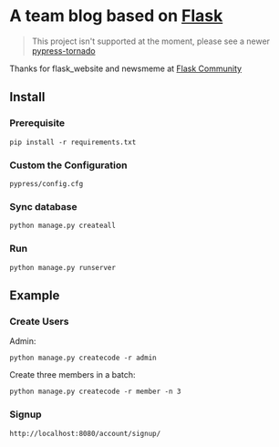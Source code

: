 A team blog based on [Flask](http://flask.pocoo.org/)
===

> This project isn't supported at the moment, please see a newer [pypress-tornado](https://github.com/laoqiu/pypress-tornado)

Thanks for flask_website and newsmeme at [Flask Community](http://flask.pocoo.org/community/poweredby/)

## Install

### Prerequisite

	pip install -r requirements.txt

### Custom the Configuration
	
	pypress/config.cfg

### Sync database

	python manage.py createall

### Run

	python manage.py runserver

## Example
### Create Users

Admin:

	python manage.py createcode -r admin

Create three members in a batch:
	
	python manage.py createcode -r member -n 3

### Signup
	
	http://localhost:8080/account/signup/
